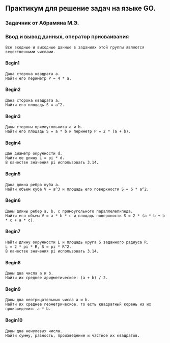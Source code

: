 ## Практикум для решение задач на языке GO.
### Задачник от Абрамяна М.Э.
### Ввод и вывод данных, оператор присваивания
```
Все входные и выходные данные в заданиях этой группы являются вещественными числами.
```

#### Begin1
```
Дана сторона квадрата a. 
Найти его периметр P = 4 * a.
```

#### Begin2
```
Дана сторона квадрата a. 
Найти его площадь S = a^2.
```

#### Begin3
```
Даны стороны прямоугольника a и b. 
Найти его площадь S = a * b и периметр P = 2 * (a + b).
```

#### Begin4
```
Дан диаметр окружности d. 
Найти ее длину L = pi * d. 
В качестве значения pi использовать 3.14.
```

#### Begin5
```
Дана длина ребра куба a. 
Найти объем куба V = a^3 и площадь его поверхности S = 6 * a^2.
```

#### Begin6
```
Даны длины ребер a, b, c прямоугольного параллелепипеда. 
Найти его объем V = a * b * c и площадь поверхности S = 2 * (a * b + b * c + a * c).
```

#### Begin7
```
Найти длину окружности L и площадь круга S заданного радиуса R. 
L = 2 * pi * R, S = pi * R^2.
В качестве значения pi использовать 3.14.
```

#### Begin8
```
Даны два числа a и b. 
Найти их среднее арифметическое: (a + b) / 2.
```

#### Begin9
```
Даны два неотрицательных числа a и b. 
Найти их среднее геометрическое, то есть квадратный корень из их произведения: a * b.
```

#### Begin10
```
Даны два ненулевых числа. 
Найти сумму, разность, произведение и частное их квадратов.
```
